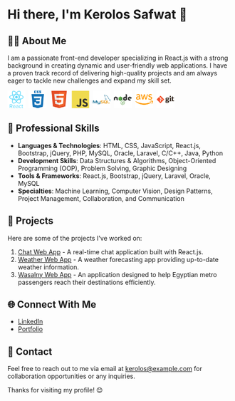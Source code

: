 <h1>Hi there, I'm Kerolos Safwat  👋</h1>

<h2>👨‍💻 About Me</h2>
<p>
  I am a passionate front-end developer specializing in React.js with a strong background in creating dynamic and user-friendly web applications. I have a proven track record of delivering high-quality projects and am always eager to tackle new challenges and expand my skill set.
</p>
<div>
  <img src="https://github.com/devicons/devicon/blob/master/icons/react/react-original-wordmark.svg" title="React" alt="React" width="40" height="40"/>&nbsp;
  <img src="https://github.com/devicons/devicon/blob/master/icons/css3/css3-plain-wordmark.svg"  title="CSS3" alt="CSS" width="40" height="40"/>&nbsp;
  <img src="https://github.com/devicons/devicon/blob/master/icons/html5/html5-original.svg" title="HTML5" alt="HTML" width="40" height="40"/>&nbsp;
  <img src="https://github.com/devicons/devicon/blob/master/icons/javascript/javascript-original.svg" title="JavaScript" alt="JavaScript" width="40" height="40"/>&nbsp;
  <img src="https://github.com/devicons/devicon/blob/master/icons/mysql/mysql-original-wordmark.svg" title="MySQL"  alt="MySQL" width="40" height="40"/>&nbsp;
  <img src="https://github.com/devicons/devicon/blob/master/icons/nodejs/nodejs-original-wordmark.svg" title="NodeJS" alt="NodeJS" width="40" height="40"/>&nbsp;
  <img src="https://github.com/devicons/devicon/blob/master/icons/amazonwebservices/amazonwebservices-plain-wordmark.svg" title="AWS" alt="AWS" width="40" height="40"/>&nbsp;
  <img src="https://github.com/devicons/devicon/blob/master/icons/git/git-original-wordmark.svg" title="Git" **alt="Git" width="40" height="40"/>
</div>
<h2>💼 Professional Skills</h2>
<ul>
  <li><strong>Languages & Technologies</strong>: HTML, CSS, JavaScript, React.js, Bootstrap, jQuery, PHP, MySQL, Oracle, Laravel, C/C++, Java, Python</li>
  <li><strong>Development Skills</strong>: Data Structures & Algorithms, Object-Oriented Programming (OOP), Problem Solving, Graphic Designing</li>
  <li><strong>Tools & Frameworks</strong>: React.js, Bootstrap, jQuery, Laravel, Oracle, MySQL</li>
  <li><strong>Specialties</strong>: Machine Learning, Computer Vision, Design Patterns, Project Management, Collaboration, and Communication</li>
</ul>

<h2>🚀 Projects</h2>
<p>Here are some of the projects I've worked on:</p>
<ol>
  <li><a href="https://kerolos-web-chat.vercel.app/" target="_blank">Chat Web App</a> - A real-time chat application built with React.js.</li>
  <li><a href="https://kerolos-weather-app.vercel.app/" target="_blank">Weather Web App</a> - A weather forecasting app providing up-to-date weather information.</li>
  <li><a href="https://wasalny.vercel.app/" target="_blank">Wasalny Web App</a> - An application designed to help Egyptian metro passengers reach their destinations efficiently.</li>
</ol>

 

<h2>🌐 Connect With Me</h2>
<ul>
  <li><a href="https://www.linkedin.com/in/kerolos-safwat/" target="_blank">LinkedIn</a></li>
  <li><a href="https://kerolos-portfolio.vercel.app/" target="_blank">Portfolio</a></li>
</ul>

<h2>📧 Contact</h2>
<p>
  Feel free to reach out to me via email at <a href="mailto:kerolos@example.com">kerolos@example.com</a> for collaboration opportunities or any inquiries.
</p>

<p>Thanks for visiting my profile! 😊</p>

